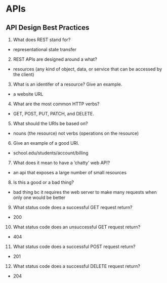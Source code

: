 # APIs

## API Design Best Practices
1. What does REST stand for?
  - representational state transfer
2. REST APIs are designed around a what?
  - resources (any kind of object, data, or service that can be accessed by the client)
3. What is an identifer of a resource? Give an example.
  - a website URL
4. What are the most common HTTP verbs?
  - GET, POST, PUT, PATCH, and DELETE.
5. What should the URIs be based on?
  - nouns (the resource) not verbs (operations on the resource)
6. Give an example of a good URI.
  - school.edu/students/account/billing
7. What does it mean to have a ‘chatty’ web API?
  - an api that exposes a large number of small resources
8. Is this a good or a bad thing?
  - bad thing bc it requires the web server to make many requests when only one would be better
9. What status code does a successful GET request return?
  - 200
10. What status code does an unsuccessful GET request return?
  - 404
11. What status code does a successful POST request return?
  - 201
12. What status code does a successful DELETE request return?
  - 204